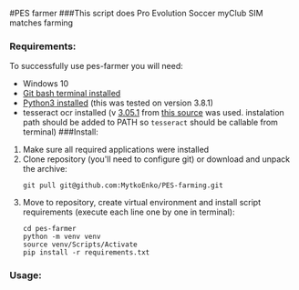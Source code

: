 #PES farmer
###This script does Pro Evolution Soccer myClub SIM matches farming

### Requirements:
To successfully use pes-farmer you will need:
- Windows 10
- [Git bash terminal installed](https://git-scm.com/downloads)
- [Python3 installed](https://www.python.org/downloads/) (this was tested on version 3.8.1)
- tesseract ocr installed (v [3.05.1](https://digi.bib.uni-mannheim.de/tesseract/tesseract-ocr-setup-3.05.01.exe) from [this source](https://digi.bib.uni-mannheim.de/tesseract/) was used. instalation path should be added to PATH so `tesseract` should be callable from terminal)
###Install:
1. Make sure all required applications were installed
2. Clone repository (you'll need to configure git) or download and unpack the archive:
    ```
   git pull git@github.com:MytkoEnko/PES-farming.git
    ```
3. Move to repository, create virtual environment and install script requirements (execute each line one by one in terminal):
    ```buildoutcfg
   cd pes-farmer
   python -m venv venv
   source venv/Scripts/Activate
   pip install -r requirements.txt
    ```
### Usage:
